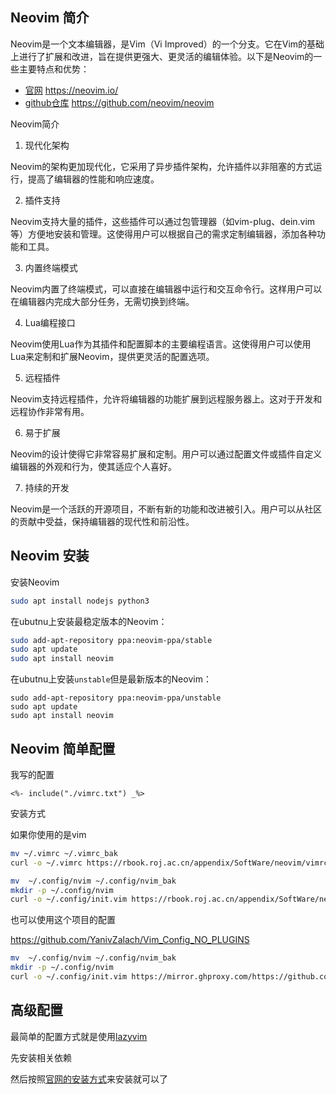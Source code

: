 ## Neovim 简介

Neovim是一个文本编辑器，是Vim（Vi Improved）的一个分支。它在Vim的基础上进行了扩展和改进，旨在提供更强大、更灵活的编辑体验。以下是Neovim的一些主要特点和优势：

- [官网](https://neovim.io/) https://neovim.io/
- [github仓库](https://github.com/neovim/neovim) https://github.com/neovim/neovim

Neovim简介

1. 现代化架构

Neovim的架构更加现代化，它采用了异步插件架构，允许插件以非阻塞的方式运行，提高了编辑器的性能和响应速度。

2. 插件支持

Neovim支持大量的插件，这些插件可以通过包管理器（如vim-plug、dein.vim等）方便地安装和管理。这使得用户可以根据自己的需求定制编辑器，添加各种功能和工具。

3. 内置终端模式

Neovim内置了终端模式，可以直接在编辑器中运行和交互命令行。这样用户可以在编辑器内完成大部分任务，无需切换到终端。

4. Lua编程接口

Neovim使用Lua作为其插件和配置脚本的主要编程语言。这使得用户可以使用Lua来定制和扩展Neovim，提供更灵活的配置选项。

5. 远程插件

Neovim支持远程插件，允许将编辑器的功能扩展到远程服务器上。这对于开发和远程协作非常有用。

6. 易于扩展

Neovim的设计使得它非常容易扩展和定制。用户可以通过配置文件或插件自定义编辑器的外观和行为，使其适应个人喜好。

7. 持续的开发

Neovim是一个活跃的开源项目，不断有新的功能和改进被引入。用户可以从社区的贡献中受益，保持编辑器的现代性和前沿性。

## Neovim 安装 

安装Neovim

```bash
sudo apt install nodejs python3
```

在ubutnu上安装最稳定版本的Neovim：

```bash
sudo add-apt-repository ppa:neovim-ppa/stable
sudo apt update
sudo apt install neovim
```

在ubutnu上安装`unstable`但是最新版本的Neovim：

```
sudo add-apt-repository ppa:neovim-ppa/unstable
sudo apt update
sudo apt install neovim
```

## Neovim 简单配置

我写的配置

```vim
<%- include("./vimrc.txt") _%>
```

安装方式

如果你使用的是vim

```sh
mv ~/.vimrc ~/.vimrc_bak
curl -o ~/.vimrc https://rbook.roj.ac.cn/appendix/SoftWare/neovim/vimrc.txt
```

```sh
mv  ~/.config/nvim ~/.config/nvim_bak
mkdir -p ~/.config/nvim
curl -o ~/.config/init.vim https://rbook.roj.ac.cn/appendix/SoftWare/neovim/vimrc.txt
```

也可以使用这个项目的配置

https://github.com/YanivZalach/Vim_Config_NO_PLUGINS


```sh
mv  ~/.config/nvim ~/.config/nvim_bak
mkdir -p ~/.config/nvim
curl -o ~/.config/init.vim https://mirror.ghproxy.com/https://github.com/YanivZalach/Vim_Config_NO_PLUGINS/blob/main/.vimrc
```



## 高级配置

最简单的配置方式就是使用[lazyvim](https://www.lazyvim.org/)


先安装相关依赖

然后按照[官网的安装方式](https://www.lazyvim.org/installation)来安装就可以了

